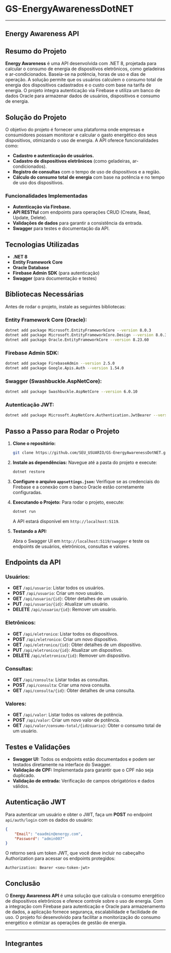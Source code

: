 # GS-EnergyAwarenessDotNET

---

## Energy Awareness API

## Resumo do Projeto

**Energy Awareness** é uma API desenvolvida com .NET 8, projetada para calcular o consumo de energia de dispositivos eletrônicos, como geladeiras e ar-condicionados. Baseia-se na potência, horas de uso e dias de operação. A solução permite que os usuários calculem o consumo total de energia dos dispositivos cadastrados e o custo com base na tarifa de energia. O projeto integra autenticação via Firebase e utiliza um banco de dados Oracle para armazenar dados de usuários, dispositivos e consumo de energia.

## Solução do Projeto

O objetivo do projeto é fornecer uma plataforma onde empresas e consumidores possam monitorar e calcular o gasto energético dos seus dispositivos, otimizando o uso de energia. A API oferece funcionalidades como:

- **Cadastro e autenticação de usuários.**
- **Cadastro de dispositivos eletrônicos** (como geladeiras, ar-condicionados).
- **Registro de consultas** com o tempo de uso de dispositivos e a região.
- **Cálculo do consumo total de energia** com base na potência e no tempo de uso dos dispositivos.

### Funcionalidades Implementadas

- **Autenticação via Firebase.**
- **API RESTful** com endpoints para operações CRUD (Create, Read, Update, Delete).
- **Validações de dados** para garantir a consistência da entrada.
- **Swagger** para testes e documentação da API.

## Tecnologias Utilizadas

- **.NET 8**
- **Entity Framework Core**
- **Oracle Database**
- **Firebase Admin SDK** (para autenticação)
- **Swagger** (para documentação e testes)

## Bibliotecas Necessárias

Antes de rodar o projeto, instale as seguintes bibliotecas:

### Entity Framework Core (Oracle):

```bash
dotnet add package Microsoft.EntityFrameworkCore --version 8.0.3
dotnet add package Microsoft.EntityFrameworkCore.Design --version 8.0.3
dotnet add package Oracle.EntityFrameworkCore --version 8.23.60
```

### Firebase Admin SDK:

```bash
dotnet add package FirebaseAdmin --version 2.5.0
dotnet add package Google.Apis.Auth --version 1.54.0
```

### Swagger (Swashbuckle.AspNetCore):

```bash
dotnet add package Swashbuckle.AspNetCore --version 6.0.10
```

### Autenticação JWT:

```bash
dotnet add package Microsoft.AspNetCore.Authentication.JwtBearer --version 6.0.1
```

## Passo a Passo para Rodar o Projeto

1. **Clone o repositório:**

   ```bash
   git clone https://github.com/SEU_USUARIO/GS-EnergyAwarenessDotNET.git
   ```

2. **Instale as dependências:** Navegue até a pasta do projeto e execute:

   ```bash
   dotnet restore
   ```

3. **Configure o arquivo `appsettings.json`:** Verifique se as credenciais do Firebase e a conexão com o banco Oracle estão corretamente configuradas.

4. **Executando o Projeto:** Para rodar o projeto, execute:

   ```bash
   dotnet run
   ```

   A API estará disponível em `http://localhost:5119`.

5. **Testando a API:**

   Abra o Swagger UI em `http://localhost:5119/swagger` e teste os endpoints de usuários, eletrônicos, consultas e valores.

## Endpoints da API

### Usuários:

- **GET** `/api/usuario`: Listar todos os usuários.
- **POST** `/api/usuario`: Criar um novo usuário.
- **GET** `/api/usuario/{id}`: Obter detalhes de um usuário.
- **PUT** `/api/usuario/{id}`: Atualizar um usuário.
- **DELETE** `/api/usuario/{id}`: Remover um usuário.

### Eletrônicos:

- **GET** `/api/eletronico`: Listar todos os dispositivos.
- **POST** `/api/eletronico`: Criar um novo dispositivo.
- **GET** `/api/eletronico/{id}`: Obter detalhes de um dispositivo.
- **PUT** `/api/eletronico/{id}`: Atualizar um dispositivo.
- **DELETE** `/api/eletronico/{id}`: Remover um dispositivo.

### Consultas:

- **GET** `/api/consulta`: Listar todas as consultas.
- **POST** `/api/consulta`: Criar uma nova consulta.
- **GET** `/api/consulta/{id}`: Obter detalhes de uma consulta.

### Valores:

- **GET** `/api/valor`: Listar todos os valores de potência.
- **POST** `/api/valor`: Criar um novo valor de potência.
- **GET** `/api/valor/consumo-total/{idUsuario}`: Obter o consumo total de um usuário.

## Testes e Validações

- **Swagger UI:** Todos os endpoints estão documentados e podem ser testados diretamente na interface do Swagger.
- **Validação de CPF:** Implementada para garantir que o CPF não seja duplicado.
- **Validação de entrada:** Verificação de campos obrigatórios e dados válidos.

## Autenticação JWT

Para autenticar um usuário e obter o JWT, faça um **POST** no endpoint `api/auth/login` com os dados do usuário:

```json
{
    "Email": "eaadmin@energy.com",
    "Password": "admin007"
}
```

O retorno será um token JWT, que você deve incluir no cabeçalho Authorization para acessar os endpoints protegidos:

```
Authorization: Bearer <seu-token-jwt>
```

## Conclusão

O **Energy Awareness API** é uma solução que calcula o consumo energético de dispositivos eletrônicos e oferece controle sobre o uso de energia. Com a integração com Firebase para autenticação e Oracle para armazenamento de dados, a aplicação fornece segurança, escalabilidade e facilidade de uso. O projeto foi desenvolvido para facilitar a monitorização do consumo energético e otimizar as operações de gestão de energia.

---

## Integrantes
